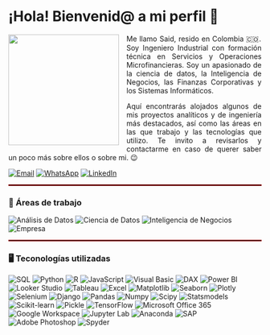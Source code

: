 # ¡Hola! Bienvenid@ a mi perfil  👋

<p align="left">
  <img src="https://media0.giphy.com/media/v1.Y2lkPTc5MGI3NjExNGdnN293amZ6Z3d6OTE4NmxmOGgxdzkyMDAxamRieW5oajRxbmppOCZlcD12MV9pbnRlcm5hbF9naWZfYnlfaWQmY3Q9cw/Bx39JhLGMMikTef3Mw/giphy.gif" width="220" align="left" style="margin-right: 15px;">
</p>

<p align="justify">
  Me llamo Said, resido en Colombia 🇨🇴. Soy Ingeniero Industrial con formación técnica en Servicios y Operaciones Microfinancieras. Soy un apasionado de la ciencia     de      datos, la Inteligencia de Negocios, las Finanzas Corporativas y los Sistemas Informáticos.
</p>
<p align="justify">
  Aquí encontrarás alojados algunos de mis proyectos analíticos y de ingeniería más destacados, así como las áreas en las que trabajo y las tecnologías que utilizo. Te         invito a revisarlos y contactarme en caso de querer saber un poco más sobre ellos o sobre mi. 😉
</p>

[![Email](https://img.shields.io/badge/Correo%20Electr%C3%B3nico-Mail-9A0000?style=flat&logo=gmail&logoColor=white)](mailto:ingsaidalioviedo@gmail.com)
[![WhatsApp](https://img.shields.io/badge/WhatsApp-Chat-9A0000?style=flat&logo=whatsapp&logoColor=white)](https://wa.me/573228622777)
[![LinkedIn](https://img.shields.io/badge/LinkedIn-Perfil-9A0000?style=flat&logo=linkedin)](https://www.linkedin.com/in/saidalioviedo/)

<hr style="border: 1px solid #9A0000;">

### 🚀 Áreas de trabajo

![Análisis de Datos](https://img.shields.io/badge/Análisis%20de%20Datos-d73737?style=flat-square)
![Ciencia de Datos](https://img.shields.io/badge/Ciencia%20de%20Datos-d73737?style=flat-square)
![Inteligencia de Negocios](https://img.shields.io/badge/Inteligencia%20de%20Negocios-d73737?style=flat-square)
![Empresa](https://img.shields.io/badge/Empresa-d73737?style=flat-square)

<hr style="border: 1px solid #9A0000;">

### 🖥️ Teconologías utilizadas  

![SQL](https://img.shields.io/badge/SQL-4479A1?style=flat-square&logo=postgresql&logoColor=white)
![Python](https://img.shields.io/badge/Python-3776AB?style=flat-square&logo=python&logoColor=white)
![R](https://img.shields.io/badge/R-276DC3?style=flat-square&logo=r&logoColor=white)
![JavaScript](https://img.shields.io/badge/JavaScript-F7DF1E?style=flat-square&logo=javascript&logoColor=black&logoWidth=15)
![Visual Basic](https://img.shields.io/badge/Visual%20Basic-5C2D91?style=flat-square&logo=dotnet&logoColor=white)
![DAX](https://img.shields.io/badge/DAX-9A0000?style=flat-square&logo=powerbi&logoColor=white)
![Power BI](https://img.shields.io/badge/Power%20BI-F2C811?style=flat-square&logo=power-bi&logoColor=black&logoWidth=15)
![Looker Studio](https://img.shields.io/badge/Looker%20Studio-4285F4?style=flat-square&logo=looker&logoColor=white)
![Tableau](https://img.shields.io/badge/Tableau-E97627?style=flat-square&logo=tableau&logoColor=white)
![Excel](https://img.shields.io/badge/Excel-217346?style=flat-square&logo=microsoft-excel&logoColor=white)
![Matplotlib](https://img.shields.io/badge/Matplotlib-11557C?style=flat-square&logo=matplotlib&logoColor=white)
![Seaborn](https://img.shields.io/badge/Seaborn-0077B6?style=flat-square&logo=python&logoColor=white)
![Plotly](https://img.shields.io/badge/Plotly-3F4F75?style=flat-square&logo=plotly&logoColor=white)
![Selenium](https://img.shields.io/badge/Selenium-43B02A?style=flat-square&logo=selenium&logoColor=white)
![Django](https://img.shields.io/badge/Django-092E20?style=flat-square&logo=django&logoColor=white)
![Pandas](https://img.shields.io/badge/Pandas-150458?style=flat-square&logo=pandas&logoColor=white)
![Numpy](https://img.shields.io/badge/Numpy-013243?style=flat-square&logo=numpy&logoColor=white)
![Scipy](https://img.shields.io/badge/Scipy-8CAAE6?style=flat-square&logo=scipy&logoColor=white)
![Statsmodels](https://img.shields.io/badge/Statsmodels-DA291C?style=flat-square&logo=python&logoColor=white)
![Scikit-learn](https://img.shields.io/badge/Scikit--learn-F7931E?style=flat-square&logo=scikitlearn&logoColor=black)
![Pickle](https://img.shields.io/badge/Pickle-005A9C?style=flat-square&logoColor=white)
![TensorFlow](https://img.shields.io/badge/TensorFlow-FF6F00?style=flat-square&logo=tensorflow&logoColor=white)
![Microsoft Office 365](https://img.shields.io/badge/Microsoft%20Office%20365-D83B01?style=flat-square&logo=microsoftoffice&logoColor=white)
![Google Workspace](https://img.shields.io/badge/Google%20Workspace-4285F4?style=flat-square&logo=googleworkspace&logoColor=white)
![Jupyter Lab](https://img.shields.io/badge/Jupyter%20Lab-F37626?style=flat-square&logo=jupyter&logoColor=white)
![Anaconda](https://img.shields.io/badge/Anaconda-44A833?style=flat-square&logo=anaconda&logoColor=white)
![SAP](https://img.shields.io/badge/SAP-0FAAFF?style=flat-square&logo=sap&logoColor=white)
![Adobe Photoshop](https://img.shields.io/badge/Adobe%20Photoshop-001E36?style=flat-square&logo=adobephotoshop&logoColor=white)
![Spyder](https://img.shields.io/badge/Spyder-FF0000?style=flat-square&logo=spyderide&logoColor=white)
